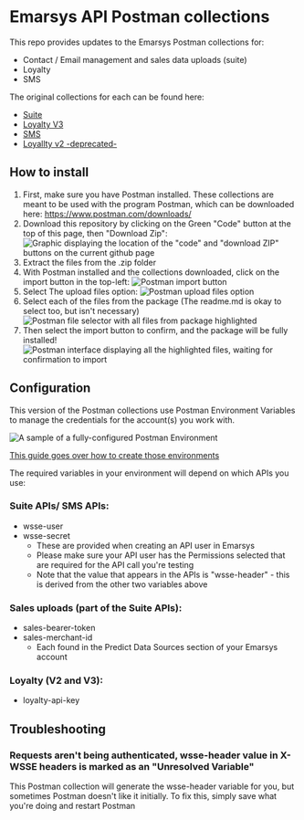 # Emarsys API Postman collections
This repo provides updates to the Emarsys Postman collections for:
- Contact / Email management and sales data uploads (suite)
- Loyalty
- SMS

The original collections for each can be found here:
- [Suite](https://raw.githubusercontent.com/emartech/developer-hub-public-assets/master/resources/EmarsysV2PostmanCollection.json)
- [Loyalty V3](https://raw.githubusercontent.com/EmarsysDocumentationGists/developer-hub-public-assets/master/resources/Loyalty%20Contact%20API%20v0.3.1.postman_collection%20(1).json)
- [SMS](https://raw.githubusercontent.com/EmarsysDocumentationGists/developer-hub-public-assets/master/resources/SMS%20Postman.postman_collection.json)
- [Loyallty v2 -deprecated-](https://raw.githubusercontent.com/EmarsysDocumentationGists/developer-hub-public-assets/master/resources/LoyaltyPostmanCollection.json)

## How to install
1. First, make sure you have Postman installed. These collections are meant to be used with the program Postman, which can be downloaded here: https://www.postman.com/downloads/
1. Download this repository by clicking on the Green "Code" button at the top of this page, then "Download Zip":
  ![Graphic displaying the location of the "code" and "download ZIP" buttons on the current github page](https://storage.googleapis.com/emarsys-amer-public-resources/postman-collection-samples/github-download-steps.png)
3. Extract the files from the .zip folder
4. With Postman installed and the collections downloaded, click on the import button in the top-left:
  ![Postman import button](https://storage.googleapis.com/emarsys-amer-public-resources/postman-collection-samples/import-button.png)
1. Select The upload files option:
    ![Postman upload files option](https://storage.googleapis.com/emarsys-amer-public-resources/postman-collection-samples/upload-files-button.png)
1. Select each of the files from the package (The readme.md is okay to select too, but isn't necessary)
    ![Postman file selector with all files from package highlighted](https://storage.googleapis.com/emarsys-amer-public-resources/postman-collection-samples/file-selector.png)
1. Then select the import button to confirm, and the package will be fully installed!
  ![Postman interface displaying all the highlighted files, waiting for confirmation to import](https://storage.googleapis.com/emarsys-amer-public-resources/postman-collection-samples/fnal-import-button.png)
 




## Configuration

This version of the Postman collections use Postman Environment Variables to manage the credentials for the account(s) you work with.

![A sample of a fully-configured Postman Environment](https://storage.googleapis.com/emarsys-amer-public-resources/postman-collection-samples/sample-postman-environment.png)

[This guide goes over how to create those environments](https://learning.postman.com/docs/sending-requests/managing-environments/#creating-environments)


The required variables in your environment will depend on which APIs you use:

### Suite APIs/ SMS APIs:
- wsse-user
- wsse-secret
  - These are provided when creating an API user in Emarsys
  - Please make sure your API user has the Permissions selected that are required for the API call you're testing
  - Note that the value that appears in the APIs is "wsse-header" - this is derived from the other two variables above

### Sales uploads (part of the Suite APIs):
- sales-bearer-token
- sales-merchant-id
  - Each found in the Predict Data Sources section of your Emarsys account

### Loyalty (V2 and V3):
- loyalty-api-key

## Troubleshooting

### Requests aren't being authenticated, wsse-header value in X-WSSE headers is marked as an "Unresolved Variable"
This Postman collection will generate the wsse-header variable for you, but sometimes Postman doesn't like it initially. To fix this, simply save what you're doing and restart Postman
